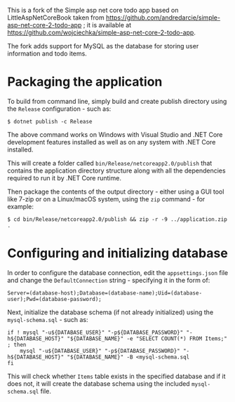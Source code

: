 This is a fork of the Simple asp net core todo app based on LittleAspNetCoreBook taken from https://github.com/andredarcie/simple-asp-net-core-2-todo-app ; it  is available at https://github.com/wojciechka/simple-asp-net-core-2-todo-app.

The fork adds support for MySQL as the database for storing user information and todo items.

# Packaging the application

To build from command line, simply build and create publish directory using the `Release` configuration - such as:

```
$ dotnet publish -c Release
```

The above command works on Windows with Visual Studio and .NET Core development features installed as well as on any system with .NET Core installed.

This will create a folder called `bin/Release/netcoreapp2.0/publish` that contains the application directory structure along with all the dependencies required to run it by .NET Core runtime.

Then package the contents of the output directory - either using a GUI tool like 7-zip or on a Linux/macOS system, using the `zip` command - for example:

```
$ cd bin/Release/netcoreapp2.0/publish && zip -r -9 ../application.zip .
```

# Configuring and initializing database

In order to configure the database connection, edit the `appsettings.json` file and change the `DefaultConnection` string - specifying it in the form of:

```
Server=(database-host);Database=(database-name);Uid=(database-user);Pwd=(database-password);
```

Next, initialize the database schema (if not already initialized) using the `mysql-schema.sql` - such as:

```
if ! mysql "-u${DATABASE_USER}" "-p${DATABASE_PASSWORD}" "-h${DATABASE_HOST}" "${DATABASE_NAME}" -e "SELECT COUNT(*) FROM Items;" ; then
    mysql "-u${DATABASE_USER}" "-p${DATABASE_PASSWORD}" "-h${DATABASE_HOST}" "${DATABASE_NAME}" -B <mysql-schema.sql
fi
```

This will check whether `Items` table exists in the specified database and if it does not, it will create the database schema using the included `mysql-schema.sql` file.

